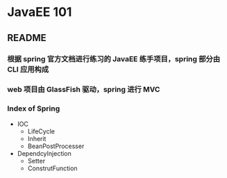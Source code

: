# JavaEE 101
## README
### 根据 spring 官方文档进行练习的 JavaEE 练手项目，spring 部分由 CLI 应用构成  
### web 项目由 GlassFish 驱动，spring 进行 MVC

### Index of Spring
 * IOC
   * LifeCycle
   * Inherit
   * BeanPostProcesser
* DependcyInjection
   * Setter
   * ConstrutFunction
